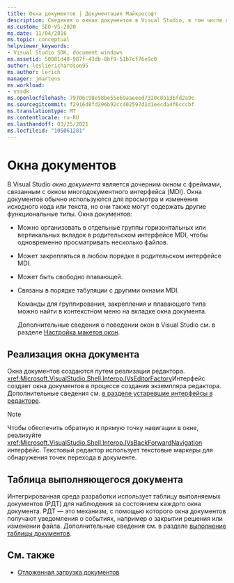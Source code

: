 ```yaml
---
title: Окна документов | Документация Майкрософт
description: Сведения о окнах документов в Visual Studio, в том числе о способах их реализации и о том, как выполняемая таблица документов (РДТ) отслеживает свое состояние.
ms.custom: SEO-VS-2020
ms.date: 11/04/2016
ms.topic: conceptual
helpviewer_keywords:
- Visual Studio SDK, document windows
ms.assetid: 50081d48-987f-43db-8bf9-51b7cf76e9c0
author: leslierichardson95
ms.author: lerich
manager: jmartens
ms.workload:
- vssdk
ms.openlocfilehash: 79706c98e98be55e69aaeeed7320c8b13bfd2a9c
ms.sourcegitcommit: f2916d8fd296b92cc402597d1d1eecda4f6cccbf
ms.translationtype: MT
ms.contentlocale: ru-RU
ms.lasthandoff: 03/25/2021
ms.locfileid: "105061281"
---
```

# <a name="document-windows"></a>Окна документов
В Visual Studio *окно документа* является дочерним окном с фреймами, связанным с окном многодокументного интерфейса (MDI). Окна документов обычно используются для просмотра и изменения исходного кода или текста, но они также могут содержать другие функциональные типы. Окна документов:

- Можно организовать в отдельные группы горизонтальных или вертикальных вкладок в родительском интерфейсе MDI, чтобы одновременно просматривать несколько файлов.

- Может закрепляться в любом порядке в родительском интерфейсе MDI.

- Может быть свободно плавающей.

- Связаны в порядке табуляции с другими окнами MDI.

  Команды для группирования, закрепления и плавающего типа можно найти в контекстном меню на вкладке окна документа.

  Дополнительные сведения о поведении окон в Visual Studio см. в разделе [Настройка макетов окон](../../ide/customizing-window-layouts-in-visual-studio.md).

## <a name="document-window-implementation"></a>Реализация окна документа
 Окна документов создаются путем реализации редактора. <xref:Microsoft.VisualStudio.Shell.Interop.IVsEditorFactory>Интерфейс создает окна документов в процессе создания экземпляра редактора. Дополнительные сведения см. [в разделе устаревшие интерфейсы в редакторе](/previous-versions/visualstudio/visual-studio-2015/extensibility/legacy-interfaces-in-the-editor?preserve-view=true&view=vs-2015).

> [!NOTE]
> Чтобы обеспечить обратную и прямую точку навигации в окне, реализуйте <xref:Microsoft.VisualStudio.Shell.Interop.IVsBackForwardNavigation> интерфейс. Текстовый редактор использует текстовые маркеры для обнаружения точек перехода в документе.

## <a name="the-running-document-table"></a>Таблица выполняющегося документа
 Интегрированная среда разработки использует таблицу выполняемых документов (РДТ) для наблюдения за состоянием каждого окна документа. РДТ — это механизм, с помощью которого окна документов получают уведомления о событиях, например о закрытии решения или изменении файла. Дополнительные сведения см. в разделе [выполнение таблицы документов](../../extensibility/internals/running-document-table.md).

## <a name="see-also"></a>См. также
- [Отложенная загрузка документов](../../extensibility/internals/delayed-document-loading.md)
